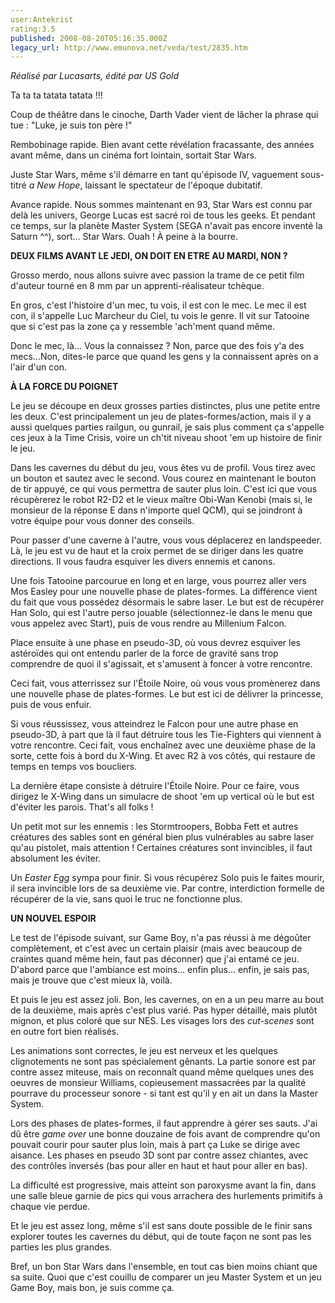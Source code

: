 ```yaml
---
user:Antekrist
rating:3.5
published: 2008-08-20T05:16:35.000Z
legacy_url: http://www.emunova.net/veda/test/2835.htm
---
```

_Réalisé par Lucasarts, édité par US Gold_  

  

Ta ta ta tatata tatata !!!  

Coup de théâtre dans le cinoche, Darth Vader vient de lâcher la phrase qui tue : "Luke, je suis ton père !"  

Rembobinage rapide. Bien avant cette révélation fracassante, des années avant même, dans un cinéma fort lointain, sortait Star Wars.  

Juste Star Wars, même s'il démarre en tant qu'épisode IV, vaguement sous-titré _a New Hope_, laissant le spectateur de l'époque dubitatif.  

Avance rapide. Nous sommes maintenant en 93, Star Wars est connu par delà les univers, George Lucas est sacré roi de tous les geeks. Et pendant ce temps, sur la planète Master System (SEGA n'avait pas encore inventé la Saturn ^^), sort... Star Wars. Ouah ! À peine à la bourre.  

  

**DEUX FILMS AVANT LE JEDI, ON DOIT EN ETRE AU MARDI, NON ?**  

Grosso merdo, nous allons suivre avec passion la trame de ce petit film d'auteur tourné en 8 mm par un apprenti-réalisateur tchèque.  

En gros, c'est l'histoire d'un mec, tu vois, il est con le mec. Le mec il est con, il s'appelle Luc Marcheur du Ciel, tu vois le genre. Il vit sur Tatooine que si c'est pas la zone ça y ressemble 'ach'ment quand même.  

Donc le mec, là... Vous la connaissez ? Non, parce que des fois y'a des mecs...Non, dites-le parce que quand les gens y la connaissent après on a l'air d'un con.  

  

**À LA FORCE DU POIGNET**  

Le jeu se découpe en deux grosses parties distinctes, plus une petite entre les deux. C'est principalement un jeu de plates-formes/action, mais il y a aussi quelques parties railgun, ou gunrail, je sais plus comment ça s'appelle ces jeux à la Time Crisis, voire un ch'tit niveau shoot 'em up histoire de finir le jeu.  

  

Dans les cavernes du début du jeu, vous êtes vu de profil. Vous tirez avec un bouton et sautez avec le second. Vous courez en maintenant le bouton de tir appuyé, ce qui vous permettra de sauter plus loin. C'est ici que vous récupèrerez le robot R2-D2 et le vieux maître Obi-Wan Kenobi (mais si, le monsieur de la réponse E dans n'importe quel QCM), qui se joindront à votre équipe pour vous donner des conseils.  

Pour passer d'une caverne à l'autre, vous vous déplacerez en landspeeder. Là, le jeu est vu de haut et la croix permet de se diriger dans les quatre directions. Il vous faudra esquiver les divers ennemis et canons.  

Une fois Tatooine parcourue en long et en large, vous pourrez aller vers Mos Easley pour une nouvelle phase de plates-formes. La différence vient du fait que vous possédez désormais le sabre laser. Le but est de récupérer Han Solo, qui est l'autre perso jouable (sélectionnez-le dans le menu que vous appelez avec Start), puis de vous rendre au Millenium Falcon.  

Place ensuite à une phase en pseudo-3D, où vous devrez esquiver les astéroïdes qui ont entendu parler de la force de gravité sans trop comprendre de quoi il s'agissait, et s'amusent à foncer à votre rencontre.  

Ceci fait, vous atterrissez sur l'Étoile Noire, où vous vous promènerez dans une nouvelle phase de plates-formes. Le but est ici de délivrer la princesse, puis de vous enfuir.  

Si vous réussissez, vous atteindrez le Falcon pour une autre phase en pseudo-3D, à part que là il faut détruire tous les Tie-Fighters qui viennent à votre rencontre. Ceci fait, vous enchaînez avec une deuxième phase de la sorte, cette fois à bord du X-Wing. Et avec R2 à vos côtés, qui restaure de temps en temps vos boucliers.  

La dernière étape consiste à détruire l'Étoile Noire. Pour ce faire, vous dirigez le X-Wing dans un simulacre de shoot 'em up vertical où le but est d'éviter les parois. That's all folks !  

  

Un petit mot sur les ennemis : les Stormtroopers, Bobba Fett et autres créatures des sables sont en général bien plus vulnérables au sabre laser qu'au pistolet, mais attention ! Certaines créatures sont invincibles, il faut absolument les éviter.  

Un _Easter Egg_ sympa pour finir. Si vous récupérez Solo puis le faites mourir, il sera invincible lors de sa deuxième vie. Par contre, interdiction formelle de récupérer de la vie, sans quoi le truc ne fonctionne plus.  

  

**UN NOUVEL ESPOIR**  

Le test de l'épisode suivant, sur Game Boy, n'a pas réussi à me dégoûter complètement, et c'est avec un certain plaisir (mais avec beaucoup de craintes quand même hein, faut pas déconner) que j'ai entamé ce jeu. D'abord parce que l'ambiance est moins... enfin plus... enfin, je sais pas, mais je trouve que c'est mieux là, voilà.  

Et puis le jeu est assez joli. Bon, les cavernes, on en a un peu marre au bout de la deuxième, mais après c'est plus varié. Pas hyper détaillé, mais plutôt mignon, et plus coloré que sur NES. Les visages lors des _cut-scenes_ sont en outre fort bien réalisés.  

Les animations sont correctes, le jeu est nerveux et les quelques clignotements ne sont pas spécialement gênants. La partie sonore est par contre assez miteuse, mais on reconnaît quand même quelques unes des oeuvres de monsieur Williams, copieusement massacrées par la qualité pourrave du processeur sonore - si tant est qu'il y en ait un dans la Master System.  

Lors des phases de plates-formes, il faut apprendre à gérer ses sauts. J'ai dû être _game over_ une bonne douzaine de fois avant de comprendre qu'on pouvait courir pour sauter plus loin, mais à part ça Luke se dirige avec aisance. Les phases en pseudo 3D sont par contre assez chiantes, avec des contrôles inversés (bas pour aller en haut et haut pour aller en bas).  

La difficulté est progressive, mais atteint son paroxysme avant la fin, dans une salle bleue garnie de pics qui vous arrachera des hurlements primitifs à chaque vie perdue.  

Et le jeu est assez long, même s'il est sans doute possible de le finir sans explorer toutes les cavernes du début, qui de toute façon ne sont pas les parties les plus grandes.  

Bref, un bon Star Wars dans l'ensemble, en tout cas bien moins chiant que sa suite. Quoi que c'est couillu de comparer un jeu Master System et un jeu Game Boy, mais bon, je suis comme ça.